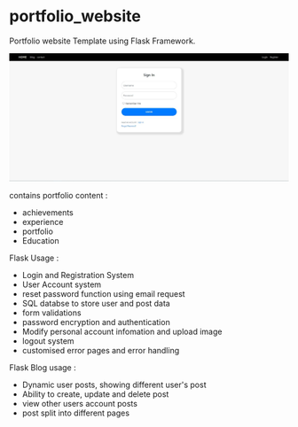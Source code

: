 # portfolio_website

Portfolio website Template using Flask Framework.

<img src="images/login.JPG" >

contains portfolio content :
- achievements
- experience 
- portfolio 
- Education

Flask Usage : 
- Login and Registration System
- User Account system
- reset password function using email request
- SQL databse to store user and post data
- form validations 
- password encryption and authentication 
- Modify personal account infomation and upload image
- logout system
- customised error pages and error handling

Flask Blog usage :
- Dynamic user posts, showing different user's post
- Ability to create, update and delete post
- view other users account posts
- post split into different pages

